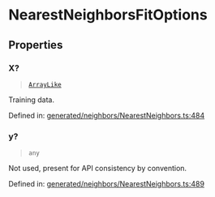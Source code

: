 # NearestNeighborsFitOptions

## Properties

### X?

> [`ArrayLike`](../types/ArrayLike.md)

Training data.

Defined in:  [generated/neighbors/NearestNeighbors.ts:484](https://github.com/transitive-bullshit/scikit-learn-ts/blob/b59c1ff/packages/sklearn/src/generated/neighbors/NearestNeighbors.ts#L484)

### y?

> `any`

Not used, present for API consistency by convention.

Defined in:  [generated/neighbors/NearestNeighbors.ts:489](https://github.com/transitive-bullshit/scikit-learn-ts/blob/b59c1ff/packages/sklearn/src/generated/neighbors/NearestNeighbors.ts#L489)
